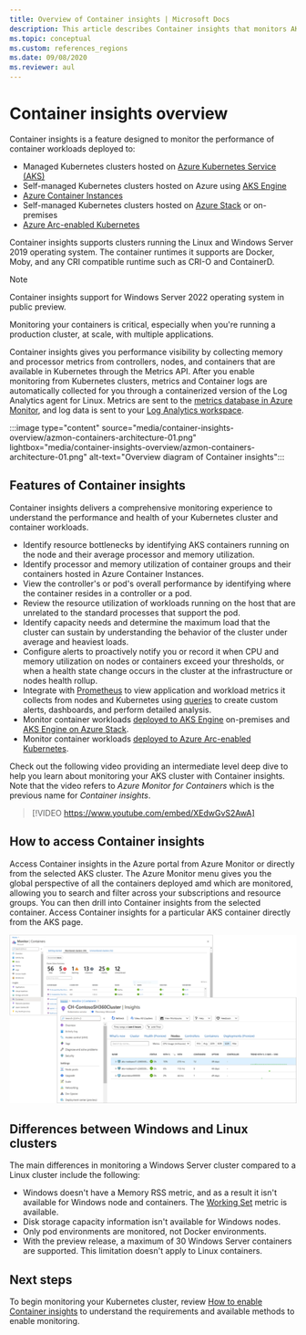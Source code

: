 ```yaml
---
title: Overview of Container insights | Microsoft Docs
description: This article describes Container insights that monitors AKS Container Insights solution and the value it delivers by monitoring the health of your AKS clusters and Container Instances in Azure.
ms.topic: conceptual
ms.custom: references_regions
ms.date: 09/08/2020
ms.reviewer: aul
---
```


# Container insights overview

Container insights is a feature designed to monitor the performance of container workloads deployed to:

- Managed Kubernetes clusters hosted on [Azure Kubernetes Service (AKS)](../../aks/intro-kubernetes.md)
- Self-managed Kubernetes clusters hosted on Azure using [AKS Engine](https://github.com/Azure/aks-engine)
- [Azure Container Instances](../../container-instances/container-instances-overview.md)
- Self-managed Kubernetes clusters hosted on [Azure Stack](/azure-stack/user/azure-stack-kubernetes-aks-engine-overview) or on-premises
- [Azure Arc-enabled Kubernetes](../../azure-arc/kubernetes/overview.md)

Container insights supports clusters running the Linux and Windows Server 2019 operating system. The container runtimes it supports are Docker, Moby, and any CRI compatible runtime such as CRI-O and ContainerD.

>[!NOTE]
> Container insights support for Windows Server 2022 operating system in public preview.

Monitoring your containers is critical, especially when you're running a production cluster, at scale, with multiple applications.

Container insights gives you performance visibility by collecting memory and processor metrics from controllers, nodes, and containers that are available in Kubernetes through the Metrics API. After you enable monitoring from Kubernetes clusters, metrics and Container logs are automatically collected for you through a containerized version of the Log Analytics agent for Linux. Metrics are sent to the [metrics database in Azure Monitor](../essentials/data-platform-metrics.md), and log data is sent to your [Log Analytics workspace](../logs/log-analytics-workspace-overview.md).

:::image type="content" source="media/container-insights-overview/azmon-containers-architecture-01.png" lightbox="media/container-insights-overview/azmon-containers-architecture-01.png" alt-text="Overview diagram of Container insights":::

## Features of Container insights

Container insights delivers a comprehensive monitoring experience to understand the performance and health of your Kubernetes cluster and container workloads. 

- Identify resource bottlenecks by identifying AKS containers running on the node and their average processor and memory utilization.
- Identify processor and memory utilization of container groups and their containers hosted in Azure Container Instances.
- View the controller's or pod's overall performance by identifying where the container resides in a controller or a pod.
- Review the resource utilization of workloads running on the host that are unrelated to the standard processes that support the pod.
- Identify capacity needs and determine the maximum load that the cluster can sustain by understanding the behavior of the cluster under average and heaviest loads.
- Configure alerts to proactively notify you or record it when CPU and memory utilization on nodes or containers exceed your thresholds, or when a health state change occurs in the cluster at the infrastructure or nodes health rollup.
- Integrate with [Prometheus](https://prometheus.io/docs/introduction/overview/) to view application and workload metrics it collects from nodes and Kubernetes using [queries](container-insights-log-query.md) to create custom alerts, dashboards, and perform detailed analysis.
- Monitor container workloads [deployed to AKS Engine](https://github.com/Azure/aks-engine) on-premises and [AKS Engine on Azure Stack](/azure-stack/user/azure-stack-kubernetes-aks-engine-overview).
- Monitor container workloads [deployed to Azure Arc-enabled Kubernetes](../../azure-arc/kubernetes/overview.md).



Check out the following video providing an intermediate level deep dive to help you learn about monitoring your AKS cluster with Container insights. Note that the video refers to *Azure Monitor for Containers* which is the previous name for *Container insights*.

> [!VIDEO https://www.youtube.com/embed/XEdwGvS2AwA]


## How to access Container insights
Access Container insights in the Azure portal from Azure Monitor or directly from the selected AKS cluster. The Azure Monitor menu gives you the global perspective of all the containers deployed amd which are monitored, allowing you to search and filter across your subscriptions and resource groups. You can then drill into Container insights from the selected container.  Access Container insights for a particular AKS container directly from the AKS page.

![Overview of methods to access Container insights](./media/container-insights-overview/azmon-containers-experience.png)


## Differences between Windows and Linux clusters
The main differences in monitoring a Windows Server cluster compared to a Linux cluster include the following:

- Windows doesn't have a Memory RSS metric, and as a result it isn't available for Windows node and containers. The [Working Set](/windows/win32/memory/working-set) metric is available.
- Disk storage capacity information isn't available for Windows nodes.
- Only pod environments are monitored, not Docker environments.
- With the preview release, a maximum of 30 Windows Server containers are supported. This limitation doesn't apply to Linux containers.

## Next steps

To begin monitoring your Kubernetes cluster, review [How to enable Container insights](container-insights-onboard.md) to understand the requirements and available methods to enable monitoring.
